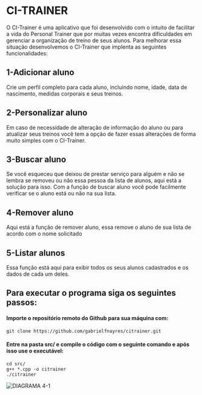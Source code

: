 <h1>CI-TRAINER</h1>

<p>O CI-Trainer é uma aplicativo que foi desenvolvido com o intuito de facilitar
   a vida do Personal Trainer que por muitas vezes encontra dificuldades em gerenciar 
   a organização de treino de seus alunos. Para melhorar essa situação desenvolvemos o CI-Trainer
   que implenta as seguintes funcionalidades:</p>

<h2>1-Adicionar aluno</h2>
    <p>Crie um perfil completo para cada aluno, incluindo nome, idade, data de nascimento, medidas corporais e seus treinos.</p>

<h2>2-Personalizar aluno</h2>
    <p>Em caso de necessidade de alteração de informação do aluno ou para atualizar seus treinos 
       você tem a opção de fazer essas alterações de forma muito simples com o CI-Trainer.</p>

<h2>3-Buscar aluno</h2>
    <p>Se você esqueceu que deixou de prestar serviço para alguém e não se lembra se removeu ou não essa pessoa da lista de alunos, aqui está a solução para isso. 
       Com a função de buscar aluno você pode facilmente verificar se o aluno está ou não na sua lista.</p>

<h2>4-Remover aluno</h2>
    <p>Aqui está a função de remover aluno, essa remove o aluno de sua lista de acordo com o nome solicitado</p>

<h2>5-Listar alunos</h2>
    <p>Essa função está aqui para exibir todos os seus alunos cadastrados e os dados de cada um deles.</p>


## Para executar o programa siga os seguintes passos:

#### Importe o repositório remoto do Github para sua máquina com:


    git clone https://github.com/gabrielfnayres/citrainer.git


#### Entre na pasta src/ e compile o código com o seguinte comando e após isso use o executável:


    cd src/
    g++ *.cpp -o citrainer
    ./citrainer

![DIAGRAMA 4-1](https://github.com/gabrielfnayres/citrainer/assets/93880679/aa8cd48d-8c22-4fda-b387-94f2b7cb9d06)
